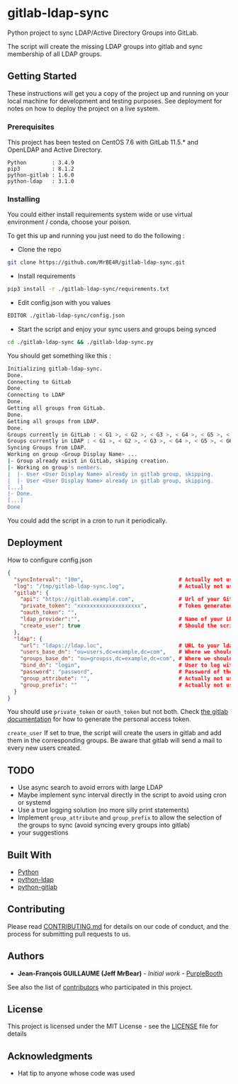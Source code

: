 
# gitlab-ldap-sync

Python project to sync LDAP/Active Directory Groups into GitLab.

The script will create the missing LDAP groups into gitlab and sync membership of all LDAP groups. 

## Getting Started

These instructions will get you a copy of the project up and running on your local machine for development and testing purposes. See deployment for notes on how to deploy the project on a live system.

### Prerequisites

This project has been tested on CentOS 7.6 with GitLab 11.5.* and OpenLDAP and Active Directory.

```
Python        : 3.4.9
pip3          : 8.1.2
python-gitlab : 1.6.0
python-ldap   : 3.1.0
```

### Installing

You could either install requirements system wide or use virtual environment / conda, choose your poison.

To get this up and running you just need to do the following :

* Clone the repo
```bash
git clone https://github.com/MrBE4R/gitlab-ldap-sync.git
```
* Install requirements
```bash
pip3 install -r ./gitlab-ldap-sync/requirements.txt
```
* Edit config.json with you values
```bash
EDITOR ./gitlab-ldap-sync/config.json
```
* Start the script and enjoy your sync users and groups being synced
```bash
cd ./gitlab-ldap-sync && ./gitlab-ldap-sync.py
```

You should get something like this :
```bash
Initializing gitlab-ldap-sync.
Done.
Connecting to GitLab
Done.
Connecting to LDAP
Done.
Getting all groups from GitLab.
Done.
Getting all groups from LDAP.
Done.
Groups currently in GitLab : < G1 >, < G2 >, < G3 >, < G4 >, < G5 >, < P1 >, < P2 >, < P3 >
Groups currently in LDAP : < G1 >, < G2 >, < G3 >, < G4 >, < G5 >, < G6 >, < G7 > 
Syncing Groups from LDAP.
Working on group <Group Display Name> ...
|- Group already exist in GitLab, skiping creation.
|- Working on group's members.
|  |- User <User Display Name> already in gitlab group, skipping.
|  |- User <User Display Name> already in gitlab group, skipping.
[...]
|- Done.
[...]
Done
```

You could add the script in a cron to run it periodically.
## Deployment

How to configure config.json
```json
{
  "syncInterval": "10m",                              # Actually not using it for now
  "log": "/tmp/gitlab-ldap-sync.log",                 # Actually not using it for now
  "gitlab": {
    "api": "https://gitlab.example.com",              # Url of your GitLab 
    "private_token": "xxxxxxxxxxxxxxxxxxxx",          # Token generated in GitLab for an user with admin access
    "oauth_token": "",
    "ldap_provider":"",                               # Name of your LDAP provider in gitlab.yml
    "create_user": true                               # Should the script create the user in GitLab
  },
  "ldap": {
    "url": "ldaps://ldap.loc",                        # URL to your ldap / active directory
    "users_base_dn": "ou=users,dc=example,dc=com",    # Where we should look for users
    "groups_base_dn": "ou=groupss,dc=example,dc=com", # Where we should look for groups
    "bind_dn": "login",                               # User to log with
    "password": "password",                           # Password of the user
    "group_attribute": "",                            # Actually not using it for now
    "group_prefix": ""                                # Actually not using it for now
  }
}
```
You should use ```private_token``` or ```oauth_token``` but not both. Check [the gitlab documentation](https://docs.gitlab.com/ce/user/profile/personal_access_tokens.html#creating-a-personal-access-token) for how to generate the personal access token.

```create_user``` If set to true, the script will create the users in gitlab and add them in the corresponding groups. Be aware that gitlab will send a mail to every new users created.
## TODO

* Use async search to avoid errors with large LDAP
* Maybe implement sync interval directly in the script to avoid using cron or systemd
* Use a true logging solution (no more silly print statements)
* Implement ```group_attribute``` and ```group_prefix``` to allow the selection of the groups to sync (avoid syncing every groups into gitlab)
* your suggestions
## Built With

* [Python](https://www.python.org/)
* [python-ldap](https://www.python-ldap.org/en/latest/)
* [python-gitlab](https://python-gitlab.readthedocs.io/en/stable/)

## Contributing

Please read [CONTRIBUTING.md](https://gist.github.com/PurpleBooth/b24679402957c63ec426) for details on our code of conduct, and the process for submitting pull requests to us.

## Authors

* **Jean-François GUILLAUME (Jeff MrBear)** - *Initial work* - [PurpleBooth](https://github.com/PurpleBooth)

See also the list of [contributors](https://github.com/MrBE4R/gitlab-ldap-sync/contributors) who participated in this project.

## License

This project is licensed under the MIT License - see the [LICENSE](LICENSE) file for details

## Acknowledgments

* Hat tip to anyone whose code was used